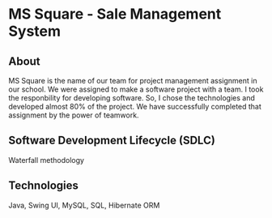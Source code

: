 # MS Square - Sale Management System

## About

MS Square is the name of our team for project management assignment in our school.
We were assigned to make a software project with a team. I took the responbility for
developing software. So, I chose the technologies and developed almost 80% of the project.
We have successfully completed that assignment by
the power of teamwork.

## Software Development Lifecycle (SDLC)

Waterfall methodology

## Technologies

Java, Swing UI, MySQL, SQL, Hibernate ORM

